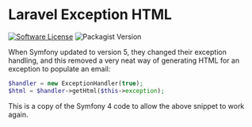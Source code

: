 # Laravel Exception HTML

[![Software License](https://img.shields.io/badge/license-MIT-brightgreen.svg)](LICENSE)
![Packagist Version](https://img.shields.io/packagist/v/rickselby/laravel-exception-html)

When Symfony updated to version 5, they changed their exception handling, and this removed a very neat way of
generating HTML for an exception to populate an email:

```php
$handler = new ExceptionHandler(true);
$html = $handler->getHtml($this->exception);
```

This is a copy of the Symfony 4 code to allow the above snippet to work again.
